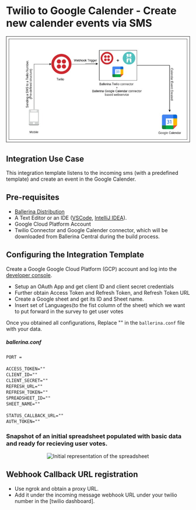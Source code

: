 # Twilio to Google Calender - Create new calender events via SMS
<div style="text-align:center"><img src="./docs/resources/twilio_calendar_template_overview.jpg" alt="Twilio-Google Calendar Integration template overview"/></div>

## Integration Use Case
This integration template listens to the incoming sms (with a predefined template) and create an event in the Google Calender.

## Pre-requisites
- [Ballerina Distribution](https://ballerina.io/learn/getting-started/)
- A Text Editor or an IDE ([VSCode](https://marketplace.visualstudio.com/items?itemName=ballerina.ballerina), 
[IntelliJ IDEA](https://plugins.jetbrains.com/plugin/9520-ballerina)). 
- Google Cloud Platform Account
- Twilio Connector and Google Calender connector, which will be downloaded from Ballerina Central during the build process.

## Configuring the Integration Template
Create a Google Google Cloud Platform (GCP) account and log into the [developer console](https://console.cloud.google.com/).

- Setup an OAuth App and get client ID and client secret credentials
- Further obtain Access Token and Refresh Token, and Refresh Token URL 
- Create a Google sheet and get its ID and Sheet name.
- Insert set of Languages(to the fist column of the sheet) which we want to put forward in the survey to get user votes

Once you obtained all configurations, Replace "" in the `ballerina.conf` file with your data.

##### ballerina.conf
```
PORT = 

ACCESS_TOKEN=""
CLIENT_ID=""
CLIENT_SECRET=""
REFRESH_URL=""
REFRESH_TOKEN=""
SPREADSHEET_ID=""
SHEET_NAME=""

STATUS_CALLBACK_URL=""
AUTH_TOKEN=""

```

### Snapshot of an initial spreadsheet populated with basic data and ready for recieving user votes.
<div style="text-align:center"><img src="./docs/resources/initial_spreadsheet.png" alt="Initial representation of the spreadsheet"/></div>

## Webhook Callback URL registration
- Use ngrok and obtain a proxy URL.
- Add it under the incoming message webhook URL under your twilio number in the [twilio dashboard]. 
